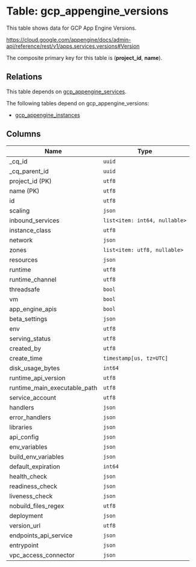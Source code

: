 # Table: gcp_appengine_versions

This table shows data for GCP App Engine Versions.

https://cloud.google.com/appengine/docs/admin-api/reference/rest/v1/apps.services.versions#Version

The composite primary key for this table is (**project_id**, **name**).

## Relations

This table depends on [gcp_appengine_services](gcp_appengine_services).

The following tables depend on gcp_appengine_versions:
  - [gcp_appengine_instances](gcp_appengine_instances)

## Columns

| Name          | Type          |
| ------------- | ------------- |
|_cq_id|`uuid`|
|_cq_parent_id|`uuid`|
|project_id (PK)|`utf8`|
|name (PK)|`utf8`|
|id|`utf8`|
|scaling|`json`|
|inbound_services|`list<item: int64, nullable>`|
|instance_class|`utf8`|
|network|`json`|
|zones|`list<item: utf8, nullable>`|
|resources|`json`|
|runtime|`utf8`|
|runtime_channel|`utf8`|
|threadsafe|`bool`|
|vm|`bool`|
|app_engine_apis|`bool`|
|beta_settings|`json`|
|env|`utf8`|
|serving_status|`utf8`|
|created_by|`utf8`|
|create_time|`timestamp[us, tz=UTC]`|
|disk_usage_bytes|`int64`|
|runtime_api_version|`utf8`|
|runtime_main_executable_path|`utf8`|
|service_account|`utf8`|
|handlers|`json`|
|error_handlers|`json`|
|libraries|`json`|
|api_config|`json`|
|env_variables|`json`|
|build_env_variables|`json`|
|default_expiration|`int64`|
|health_check|`json`|
|readiness_check|`json`|
|liveness_check|`json`|
|nobuild_files_regex|`utf8`|
|deployment|`json`|
|version_url|`utf8`|
|endpoints_api_service|`json`|
|entrypoint|`json`|
|vpc_access_connector|`json`|